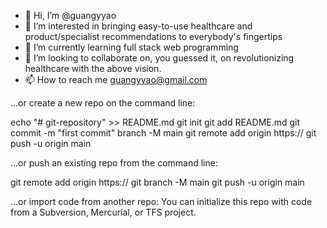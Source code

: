 - 👋 Hi, I’m @guangyyao
- 👀 I’m interested in bringing easy-to-use healthcare and product/specialist recommendations to everybody's fingertips
- 🌱 I’m currently learning full stack web programming
- 💞️ I’m looking to collaborate on, you guessed it, on revolutionizing healthcare with the above vision.
- 📫 How to reach me guangyyao@gmail.com

<!---
guangyyao/guangyyao is a ✨ special ✨ repository because its `README.md` (this file) appears on your GitHub profile.
You can click the Preview link to take a look at your changes.
--->


...or create a new repo on the command line:
>>> 
echo "# git-repository" >> README.md
git init
git add README.md
git commit -m "first commit"
branch -M main
git remote add origin https://
git push -u origin main
>>> 


...or push an existing repo from the command line:
>>> 
git remote add origin https://
git branch -M main
git push -u origin main
>>> 


...or import code from another repo:
You can initialize this repo with code from a Subversion, Mercurial, or TFS project.
